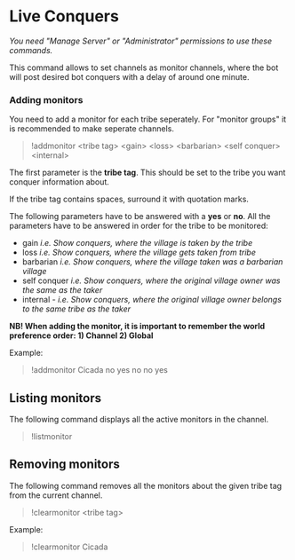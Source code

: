 # Live Conquers

*You need "Manage Server" or "Administrator" permissions to use these commands.*

This command allows to set channels as monitor channels, where the bot will post desired bot conquers with a delay of around one minute. 

### Adding monitors

You need to add a monitor for each tribe seperately. For "monitor groups" it is recommended to make seperate channels.

>!addmonitor \<tribe tag> \<gain> \<loss> \<barbarian> \<self conquer> \<internal>

The first parameter is the **tribe tag**. This should be set to the tribe you want conquer information about. 

If the tribe tag contains spaces, surround it with quotation marks.

The following parameters have to be answered with a **yes** or **no**. All the parameters have to be answered in order for the tribe to be monitored:

- gain *i.e. Show conquers, where the village is taken by the tribe*
- loss *i.e. Show conquers, where the village gets taken from tribe*
- barbarian *i.e. Show conquers, where the village taken was a barbarian village*
- self conquer *i.e. Show conquers, where the original village owner was the same as the taker*
- internal - *i.e. Show conquers, where the original village owner belongs to the same tribe as the taker*

**NB! When adding the monitor, it is important to remember the world preference order: 1) Channel 2) Global**

Example:

>!addmonitor Cicada no yes no no yes

## Listing monitors

The following command displays all the active monitors in the channel.

>!listmonitor

## Removing monitors

The following command removes all the monitors about the given tribe tag from the current channel.

>!clearmonitor \<tribe tag>

Example:

>!clearmonitor Cicada